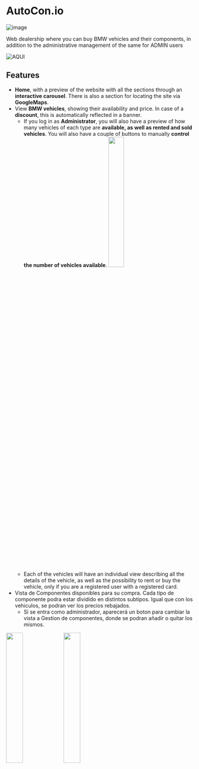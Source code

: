 # AutoCon.io

![image](https://github.com/robmab/AutoCon.io/assets/56076087/61a62238-2520-4612-8002-d5ae36903fce)

Web dealership where you can buy BMW vehicles and their components, in addition to the administrative management of the same for ADMIN users

![AQUI](https://github.com/robmab/AutoCon.io/assets/56076087/500db336-c0d7-4cc3-9054-344cf1284390)

## Features
- **Home**, with a preview of the website with all the sections through an **interactive carousel**. There is also a section for locating the site via **GoogleMaps**.
- View **BMW vehicles**, showing their availability and price. In case of a **discount**, this is automatically reflected in a banner.
  - If you log in as **Administrator**, you will also have a preview of how many vehicles of each type are **available, as well as rented and sold vehicles**. You will also have a couple of buttons to manually **control the number of vehicles available**.
<img src="https://github.com/robmab/AutoCon.io/assets/56076087/98ace6d8-1d92-4a2c-87ed-c7e3ccb1f4b4" width=30% height=30%><br>
  - Each of the vehicles will have an individual view describing all the details of the vehicle, as well as the possibility to rent or buy the vehicle, only if you are a registered user with a registered card.
- Vista de Componentes disponibles para su compra. Cada tipo de componente podra estar dividido en distintos subtipos. Igual que con los vehiculos, se podran ver los precios rebajados.
  - Si se entra como administrador, aparecerá un boton para cambiar la vista a Gestion de componentes, donde se podran añadir o quitar los mismos.
<img src="https://github.com/robmab/AutoCon.io/assets/56076087/a0909fa8-45c1-4a8b-82be-ed3b39daf0e7" width=30% height=30%>
<img src="https://github.com/robmab/AutoCon.io/assets/56076087/e1b20b7c-e280-4088-9ec4-2e0518c3a1ab" width=30% height=30%><br>

